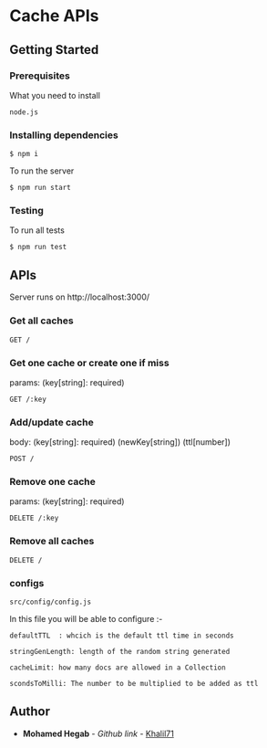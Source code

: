 # Cache APIs

## Getting Started

### Prerequisites

What you need to install

```
node.js
```

### Installing dependencies

```
$ npm i
```

To run the server

```
$ npm run start
```

### Testing

To run all tests

```
$ npm run test
```

## APIs

Server runs on http://localhost:3000/

### Get all caches

```
GET /
```

### Get one cache or create one if miss

params: (key[string]: required)

```
GET /:key
```

### Add/update cache

body: (key[string]: required) (newKey[string]) (ttl[number])

```
POST /
```

### Remove one cache

params: (key[string]: required)

```
DELETE /:key
```

### Remove all caches

```
DELETE /
```

### configs

```
src/config/config.js
```

In this file you will be able to configure :-

```
defaultTTL  : whcich is the default ttl time in seconds
```

```
stringGenLength: length of the random string generated
```

```
cacheLimit: how many docs are allowed in a Collection
```

```
scondsToMilli: The number to be multiplied to be added as ttl
```

## Author

* **Mohamed Hegab** - _Github link_ - [Khalil71](https://github.com/Khalil71)
